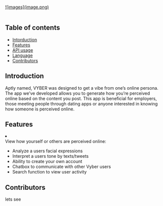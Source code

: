  <br>
    <a href="https://github.com/erin0418/Vyber" target="_blank">
![images](image.png)</a>
   <!-- ![Image](https://thumb.ibb.co/hYp83U/image.png)</a> -->
   <!-- <a href="https://ibb.co/hYp83U"><img src="https://thumb.ibb.co/hYp83U/image.png" alt="image" border="0" /></a> -->
  <br>
<br>

## Table of contents

  * [Intorduction](#introduction)
  * [Features](#features)
  * [API usage](#api-usage)
  * [Language](#language)
  * [Contributors](#contributors)

## Introduction

Aptly named, VYBER was designed to get a vibe from one’s online persona. The app we’ve developed allows you to generate how you’re perceived online based on the content you post. This app is beneficial for employers, those meeting people through dating apps or anyone interested in knowing how someone is perceived online.

## Features
<li></li>
View how yourself or others are perceived online:
<ul>
<li>Analyze a users facial expressions</li>
<li>Interpret a users tone by texts/tweets</li>
<li>Ability to create your own account</li>
<li>Chatbox to communicate with other Vyber users</li>
<li>Search function to view user activity</li>
</ul>

## Contributors

lets see
<!-- END doctoc generated TOC please keep comment here to allow auto update -->

<!-- # burgers2
Heading
=======

## Sub-heading

Paragraphs are separated
by a blank line.

Two spaces at the end of a line  
produces a line break.

Text attributes _italic_, 
**bold**, `monospace`.

Horizontal rule:

---

Bullet list:

  * apples
  * oranges
  * pears

Numbered list:

  1. wash
  2. rinse
  3. repeat

A [link](http://example.com).

![Image](https://media.giphy.com/media/qE8EuaecyLH6U/giphy.gif)

> Markdown uses email-style > characters for blockquoting.

Inline <abbr title="Hypertext Markup Language">HTML</abbr> is supported. -->
